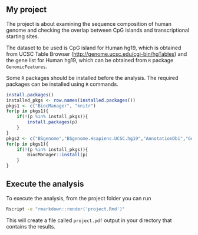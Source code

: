 ## My project

The project is about examining the sequence composition of human genome and checking the overlap between CpG islands and transcriptional starting sites.  

The dataset to be used is CpG island for Human hg19, which is obtained from UCSC Table Browser (http://genome.ucsc.edu/cgi-bin/hgTables) and the gene list for Human hg19, which can be obtained from `R` package `GenomicFeatures`. 

Some `R` packages should be installed before the analysis. The required packages can be installed using `R` commands.

``` r
install.packages()
installed_pkgs <- row.names(installed.packages())
pkgs1 <- c("BiocManager", "knitr")
for(p in pkgs1){
	if(!(p %in% install_pkgs)){
		install.packages(p)
    }
}
pkgs2 <- c("BSgenome","BSgenome.Hsapiens.UCSC.hg19","AnnotationDbi","GenomicRanges")
for(p in pkgs1){
	if(!(p %in% install_pkgs)){
		BiocManager::install(p)
	}
}
```

## Execute the analysis

To execute the analysis, from the project folder you can run 

``` bash
Rscript -e "rmarkdown::render('project.Rmd')"
```

This will create a file called `project.pdf` output in your directory that contains the results.
